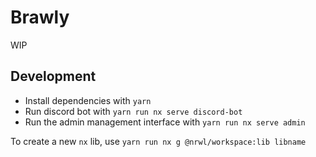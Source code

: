 # Brawly

WIP

## Development

- Install dependencies with `yarn`
- Run discord bot with `yarn run nx serve discord-bot`
- Run the admin management interface with `yarn run nx serve admin`

To create a new `nx` lib, use `yarn run nx g @nrwl/workspace:lib libname`
